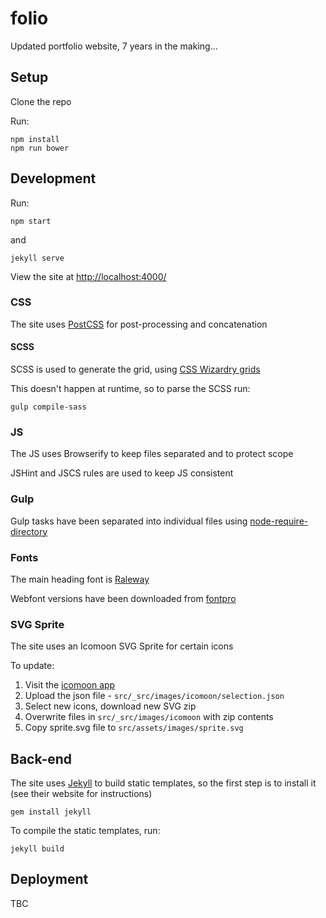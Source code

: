 # folio

Updated portfolio website, 7 years in the making...


## Setup

Clone the repo

Run:

```
npm install
npm run bower
```


## Development

Run:

```
npm start
```

and

```
jekyll serve
```

View the site at [http://localhost:4000/](http://localhost:4000/)


### CSS

The site uses [PostCSS](https://github.com/postcss/postcss) for post-processing and concatenation


#### SCSS

SCSS is used to generate the grid, using [CSS Wizardry grids](http://csswizardry.com/csswizardry-grids/)

This doesn't happen at runtime, so to parse the SCSS run:

```
gulp compile-sass
```


### JS

The JS uses Browserify to keep files separated and to protect scope

JSHint and JSCS rules are used to keep JS consistent


### Gulp

Gulp tasks have been separated into individual files using [node-require-directory](https://github.com/troygoode/node-require-directory)


### Fonts

The main heading font is [Raleway](https://www.theleagueofmoveabletype.com/raleway)

Webfont versions have been downloaded from [fontpro](http://fontpro.com/raleway-font-16024)

### SVG Sprite

The site uses an Icomoon SVG Sprite for certain icons

To update:

1. Visit the [icomoon app](https://icomoon.io/)
2. Upload the json file - `src/_src/images/icomoon/selection.json`
3. Select new icons, download new SVG zip
4. Overwrite files in `src/_src/images/icomoon` with zip contents
5. Copy sprite.svg file to `src/assets/images/sprite.svg`


## Back-end

The site uses [Jekyll](http://jekyllrb.com/) to build static templates, so the first step is to install it (see their website for instructions)

```
gem install jekyll
```

To compile the static templates, run:

```
jekyll build
```


## Deployment

TBC

